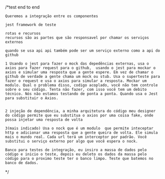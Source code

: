 /*test end to end

    Queremos a integração entre os componentes

    jest framework de teste

    rotas e recursos
    recursos são as partes que são responsavel por chamar os serviços externos

    quando se usa api api também pode ser um serviço externo como a api do github

    1 Usando o jest para fazer o mock das depedências externas, usa o axios para fazer request para o github,  usando o jest para mockar o axios e simular uma resposta que a gente espere. Em vez de chamar o github de verdade a gente chama um mock ou stub. Usa o superteste para fazer o request e usa o axios para simular a resposta. Mockar um modulo. Qual o problema disso, codigo acoplado, você não tem controle sobre o seu código. Tenta não fazer, com isso você tem um debito técnico. Nós não estamos testando de ponta a ponta. Quando usa o Jest para substituir o Axios.


    2 injeção de dependência, a minha arquitetura do código meu designer do código permite que eu substitua o axios por uma coisa fake, onde possa injetar uma resposta de volta

    3(mais indicado) Usa o nock que é um modulo  que permite inteceptar http e adicionar uma resposta que a gente queira de volta. Ele simula mais o mundo real. Cada url terá um interceptor por padrão. Você substitui o serviço externo por algo que você espera o nock.

    Banco para testes de integração, eu insiro a massa de dados pelo código e inicio o teste, depois eu deleto os dados da massa pelo código para o proximo teste ter o banco limpo. Teste que batemos no banco de dados.

*/